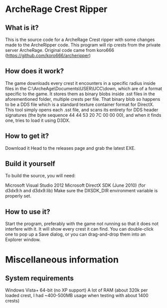 # ArcheRage Crest Ripper

## What is it?
This is the source code for a ArcheRage Crest ripper with some changes made to the ArcheRipper code. This program will rip crests from the private server ArcheRage. Original code came from koro666 (https://github.com/koro666/archeripper)

## How does it work?
The game downloads every crest it encounters in a specific radius inside files in the C:\ArcheAge\Documents\USER\UCC\down, which are of a format specific to the game. It stores them as binary blobs inside .sst files in the aforementioned folder, multiple crests per file. That binary blob so happens to be a DDS file which is a standard texture container format for DirectX. This tool simply opens each .sst file, and scans its entirety for DDS header signatures (the byte sequence 44 44 53 20 7C 00 00 00), and when it finds one, tries to load it using D3DX.

## How to get it?
Download it
Head to the releases page and grab the latest EXE.

## Build it yourself
To build the source, you will need:

Microsoft Visual Studio 2012
Microsoft DirectX SDK (June 2010) (for d3dx9.h and d3dx9.lib)
Make sure the DXSDK_DIR environment variable is properly set.

## How to use it?
Start the program, preferably with the game not running so that it does not interfere with it. It will show every crest it can find. You can double-click one to pop up a Save dialog, or you can drag-and-drop them into an Explorer window.

# Miscellaneous information
## System requirements
Windows Vista+ 64-bit (no XP support)
A lot of RAM (about 320k per loaded crest, I had ~400-500MB usage when testing with about 1400 crests)
